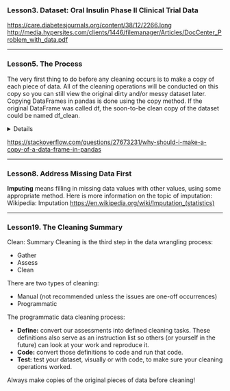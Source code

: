 ### Lesson3. Dataset: Oral Insulin Phase II Clinical Trial Data
https://care.diabetesjournals.org/content/38/12/2266.long
http://media.hypersites.com/clients/1446/filemanager/Articles/DocCenter_Problem_with_data.pdf

*****************************
### Lesson5. The Process
The very first thing to do before any cleaning occurs is to make a copy of each piece of data. 
All of the cleaning operations will be conducted on this copy so you can still view the original dirty and/or messy dataset later. 
Copying DataFrames in pandas is done using the copy method. 
If the original DataFrame was called df, the soon-to-be clean copy of the dataset could be named df_clean.

<details>
Nice! That's correct.
Two quality issues (wrong data type and four-digit zip codes) were cleaned at once here, 
which is perfectly okay if they are related as they were in this example.
Testing can be performed by looking at the output of patients_clean.zip_code.head(), 
inspecting the first five records of the (hopefully) clean zip code column.
</details>

https://stackoverflow.com/questions/27673231/why-should-i-make-a-copy-of-a-data-frame-in-pandas

*****************************
### Lesson8. Address Missing Data First
**Imputing** means filling in missing data values with other values, using some appropriate method. 
Here is more information on the topic of imputation: Wikipedia: Imputation
https://en.wikipedia.org/wiki/Imputation_(statistics)


*****************************
### Lesson19. The Cleaning Summary
Clean: Summary Cleaning is the third step in the data wrangling process:
- Gather
- Assess
- Clean

There are two types of cleaning:
- Manual (not recommended unless the issues are one-off occurrences)
- Programmatic

The programmatic data cleaning process:
- **Define:** convert our assessments into defined cleaning tasks. 
These definitions also serve as an instruction list so others (or yourself in the future) can look at your work and reproduce it.
- **Code:** convert those definitions to code and run that code.
- **Test:** test your dataset, visually or with code, to make sure your cleaning operations worked.

Always make copies of the original pieces of data before cleaning!

